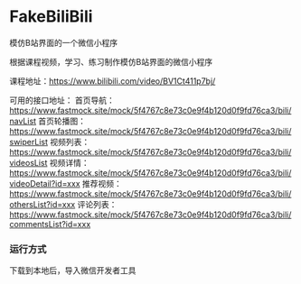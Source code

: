 # FakeBiliBili
模仿B站界面的一个微信小程序

根据课程视频，学习、练习制作模仿B站界面的微信小程序

课程地址：https://www.bilibili.com/video/BV1Ct411p7bj/

可用的接口地址：
首页导航：
https://www.fastmock.site/mock/5f4767c8e73c0e9f4b120d0f9fd76ca3/bili/navList
首页轮播图：
https://www.fastmock.site/mock/5f4767c8e73c0e9f4b120d0f9fd76ca3/bili/swiperList
视频列表：
https://www.fastmock.site/mock/5f4767c8e73c0e9f4b120d0f9fd76ca3/bili/videosList
视频详情：
https://www.fastmock.site/mock/5f4767c8e73c0e9f4b120d0f9fd76ca3/bili/videoDetail?id=xxx
推荐视频：
https://www.fastmock.site/mock/5f4767c8e73c0e9f4b120d0f9fd76ca3/bili/othersList?id=xxx
评论列表：
https://www.fastmock.site/mock/5f4767c8e73c0e9f4b120d0f9fd76ca3/bili/commentsList?id=xxx

### 运行方式
下载到本地后，导入微信开发者工具
